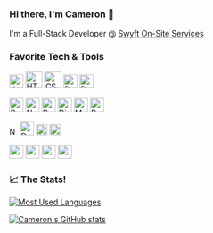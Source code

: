 ### Hi there, I'm Cameron 👋

I'm a Full-Stack Developer @ <a href="https://inviteswyft.com/">Swyft On-Site Services</a>

### Favorite Tech & Tools

<p>
    <img height="25" src="https://seeklogo.com/images/J/javascript-js-logo-2949701702-seeklogo.com.png" alt="Javascript"/>
    <img height="30" src="https://seeklogo.com/images/H/html5-logo-EF92D240D7-seeklogo.com.png" alt="HTML"/>
    <img height="30" src="https://seeklogo.com/images/C/css-3-logo-AF06D75231-seeklogo.com.png" alt="CSS"/>
    <img height="25" src="https://seeklogo.com/images/P/python-logo-A32636CAA3-seeklogo.com.png" alt="Python"/>
    <img height="25" src="https://cdn.svgporn.com/logos/ruby.svg" alt="Ruby"/>
</p>
<p>
    <img height="25" src="https://seeklogo.com/images/R/react-logo-7B3CE81517-seeklogo.com.png" alt="React"/>
    <img height="25" src="https://seeklogo.com/images/N/nodejs-logo-54107C5EDD-seeklogo.com.png" alt="NodeJS"/>
    <img height="25" src="https://seeklogo.com/images/R/rails-logo-DD0927D290-seeklogo.com.png" alt="Ruby on Rails"/>
    <img height="25" src="https://seeklogo.com/images/D/django-logo-F46C1DD95E-seeklogo.com.png" alt="Django"/>
    <img height="25" src="https://seeklogo.com/images/M/mongodb-logo-4A71340576-seeklogo.com.png" alt="MongoDB"/>
    <img height="25" src="https://cdn.svgporn.com/logos/postgresql.svg" alt="Postgresql"/>
</p>
<p>
    <img height="15" src="https://seeklogo.com/images/N/nginx-logo-B38DADE410-seeklogo.com.png" alt="Nginx" />
    <img height="25" src="https://seeklogo.com/images/D/docker-logo-6D6F987702-seeklogo.com.png" alt="Docker" />
    <img height="20" src="https://seeklogo.com/images/D/digital-ocean-logo-FBA954B5C9-seeklogo.com.png" alt="Digital Ocean" />
    <img height="20" src="https://seeklogo.com/images/A/amazon-web-services-aws-logo-6C2E3DCD3E-seeklogo.com.png" alt="AWS" />
</p>
<p>
    <img height="25" src="https://seeklogo.com/images/S/sass-logo-E41E7734A8-seeklogo.com.png" />
    <img height="25" src="https://seeklogo.com/images/M/material-ui-logo-5BDCB9BA8F-seeklogo.com.png" />
    <img height="25" src="https://seeklogo.com/images/B/bulma-logo-45B5145BF4-seeklogo.com.png" />
    <img height="25" src="https://seeklogo.com/images/B/bootstrap-5-logo-85A1F11F4F-seeklogo.com.png" />
</p>

### 📈 The Stats!
[![Most Used Languages](https://github-readme-stats.vercel.app/api/top-langs/?username=CamSkiTheDev&count_private=true&show_icons=true&theme=monokai)](https://github.com/anuraghazra/github-readme-stats)

[![Cameron's GitHub stats](https://github-readme-stats.vercel.app/api?username=CamSkiTheDev&count_private=true&show_icons=true&theme=monokai)](https://github.com/anuraghazra/github-readme-stats)
